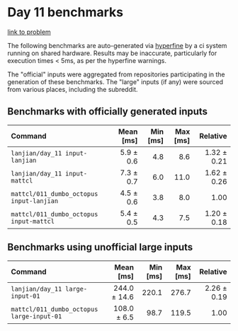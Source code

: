 # Day 11 benchmarks

[link to problem](http://adventofcode.com/2021/day/11)

The following benchmarks are auto-generated via [hyperfine](https://github.com/sharkdp/hyperfine) by a ci system running on shared hardware. Results may be inaccurate, particularly for execution times < 5ms, as per the hyperfine warnings.

The "official" inputs were aggregated from repositories participating in the generation of these benchmarks. The "large" inputs (if any) were sourced from various places, including the subreddit.

## Benchmarks with officially generated inputs
| Command | Mean [ms] | Min [ms] | Max [ms] | Relative |
|:---|---:|---:|---:|---:|
| `lanjian/day_11 input-lanjian` | 5.9 ± 0.6 | 4.8 | 8.6 | 1.32 ± 0.21 |
| `lanjian/day_11 input-mattcl` | 7.3 ± 0.7 | 6.0 | 11.0 | 1.62 ± 0.26 |
| `mattcl/011_dumbo_octopus input-lanjian` | 4.5 ± 0.6 | 3.8 | 8.0 | 1.00 |
| `mattcl/011_dumbo_octopus input-mattcl` | 5.4 ± 0.5 | 4.3 | 7.5 | 1.20 ± 0.18 |
## Benchmarks using unofficial large inputs
| Command | Mean [ms] | Min [ms] | Max [ms] | Relative |
|:---|---:|---:|---:|---:|
| `lanjian/day_11 large-input-01` | 244.0 ± 14.6 | 220.1 | 276.7 | 2.26 ± 0.19 |
| `mattcl/011_dumbo_octopus large-input-01` | 108.0 ± 6.5 | 98.7 | 119.5 | 1.00 |
